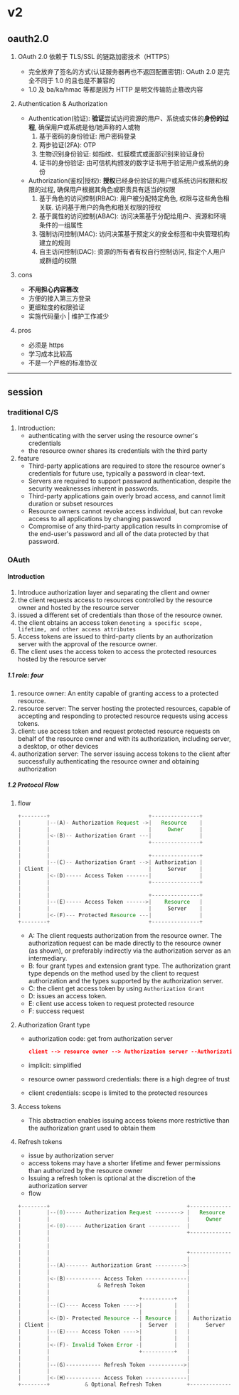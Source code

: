 # v2

## oauth2.0

1. OAuth 2.0 依赖于 TLS/SSL 的链路加密技术（HTTPS）

   - 完全放弃了签名的方式(认证服务器再也不返回配置密钥): OAuth 2.0 是完全不同于 1.0 的且也是不兼容的
   - 1.0 及 ba/ka/hmac 等都是因为 HTTP 是明文传输防止篡改内容

2. Authentication & Authorization

   - Authentication(验证): **验证**尝试访问资源的用户、系统或实体的**身份的过程**, 确保用户或系统是他/她声称的人或物
     1. 基于密码的身份验证: 用户密码登录
     2. 两步验证(2FA): OTP
     3. 生物识别身份验证: 如指纹、虹膜模式或面部识别来验证身份
     4. 证书的身份验证: 由可信机构颁发的数字证书用于验证用户或系统的身份
   - Authorization(鉴权|授权): **授权**已经身份验证的用户或系统访问权限和权限的过程, 确保用户根据其角色或职责具有适当的权限
     1. 基于角色的访问控制(RBAC): 用户被分配特定角色, 权限与这些角色相关联. 访问基于用户的角色和相关权限的授权
     2. 基于属性的访问控制(ABAC): 访问决策基于分配给用户、资源和环境条件的一组属性
     3. 强制访问控制(MAC): 访问决策基于预定义的安全标签和中央管理机构建立的规则
     4. 自主访问控制(DAC): 资源的所有者有权自行控制访问, 指定个人用户或群组的权限

3. cons

   - **不用担心内容篡改**
   - 方便的接入第三方登录
   - 更细粒度的权限验证
   - 实施代码量小 | 维护工作减少

4. pros

   - 必须是 https
   - 学习成本比较高
   - 不是一个严格的标准协议

---

## session

### traditional C/S

1. Introduction:
   - authenticating with the server using the resource owner's credentials
   - the resource owner shares its credentials with the third party
2. feature
   - Third-party applications are required to store the resource owner's credentials for future use, typically a password in clear-text.
   - Servers are required to support password authentication, despite the security weaknesses inherent in passwords.
   - Third-party applications gain overly broad access, and cannot limit duration or subset resources
   - Resource owners cannot revoke access individual, but can revoke access to all applications by changing password
   - Compromise of any third-party application results in compromise of the end-user's password and all of the data protected by that password.

### OAuth

#### Introduction

1. Introduce authorization layer and separating the client and owner
2. the client requests access to resources controlled by the resource owner and hosted by the resource server
3. issued a different set of credentials than those of the resource owner.
4. the client obtains an access token `denoting a specific scope, lifetime, and other access attributes`
5. Access tokens are issued to third-party clients by an authorization server with the approval of the resource owner.
6. The client uses the access token to access the protected resources hosted by the resource server

##### 1.1 role: four

1. resource owner: An entity capable of granting access to a protected resource.
2. resource server: The server hosting the protected resources, capable of accepting and responding to protected resource requests using access tokens.
3. client: use access token and request protected resource requests on behalf of the resource owner and with its authorization, including server, a desktop, or other devices
4. authorization server: The server issuing access tokens to the client after successfully authenticating the resource owner and obtaining authorization

##### 1.2 Protocol Flow

1. flow

   ```java
   +--------+                               +---------------+
   |        |--(A)- Authorization Request ->|   Resource    |
   |        |                               |     Owner     |
   |        |<-(B)-- Authorization Grant ---|               |
   |        |                               +---------------+
   |        |
   |        |                               +---------------+
   |        |--(C)-- Authorization Grant -->| Authorization |
   | Client |                               |     Server    |
   |        |<-(D)----- Access Token -------|               |
   |        |                               +---------------+
   |        |
   |        |                               +---------------+
   |        |--(E)----- Access Token ------>|    Resource   |
   |        |                               |     Server    |
   |        |<-(F)--- Protected Resource ---|               |
   +--------+                               +---------------+
   ```

   - A: The client requests authorization from the resource owner. The authorization request can be made directly to the resource owner (as shown), or preferably indirectly via the authorization server as an intermediary.
   - B: four grant types and extension grant type. The authorization grant type depends on the method used by the client to request authorization and the types supported by the authorization server.
   - C: the client get access token by using `Authorization Grant`
   - D: issues an access token.
   - E: client use access token to request protected resource
   - F: success request

2. Authorization Grant type

   - authorization code: get from authorization server

     ```json
     client --> resource owner --> Authorization server --Authorization Code-->  resource owner --> client
     ```

   - implicit: simplified
   - resource owner password credentials: there is a high degree of trust
   - client credentials: scope is limited to the protected resources

3. Access tokens

   - This abstraction enables issuing access tokens more restrictive than the authorization grant used to obtain them

4. Refresh tokens

   - issue by authorization server
   - access tokens may have a shorter lifetime and fewer permissions than authorized by the resource owner
   - Issuing a refresh token is optional at the discretion of the authorization server
   - flow

   ```java
   +--------+                                           +---------------+
   |        |--(0)----- Authorization Request --------> |   Resource    |
   |        |                                           |     Owner     |
   |        |<-(0)----- Authorization Grant ----------  |               |
   |        |                                           +---------------+
   |        |
   |        |
   |        |                                           +---------------+
   |        |                                           |               |
   |        |--(A)------- Authorization Grant --------->|               |
   |        |                                           |               |
   |        |<-(B)----------- Access Token -------------|               |
   |        |               & Refresh Token             |               |
   |        |                                           |               |
   |        |                            +----------+   |               |
   |        |--(C)---- Access Token ---->|          |   |               |
   |        |                            |          |   |               |
   |        |<-(D)- Protected Resource --| Resource |   | Authorization |
   | Client |                            |  Server  |   |     Server    |
   |        |--(E)---- Access Token ---->|          |   |               |
   |        |                            |          |   |               |
   |        |<-(F)- Invalid Token Error -|          |   |               |
   |        |                            +----------+   |               |
   |        |                                           |               |
   |        |--(G)----------- Refresh Token ----------->|               |
   |        |                                           |               |
   |        |<-(H)----------- Access Token -------------|               |
   +--------+           & Optional Refresh Token        +---------------+
   ```
